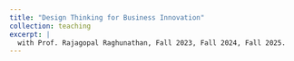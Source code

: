 ```yaml
---
title: "Design Thinking for Business Innovation"
collection: teaching
excerpt: |
  with Prof. Rajagopal Raghunathan, Fall 2023, Fall 2024, Fall 2025.
---
```

